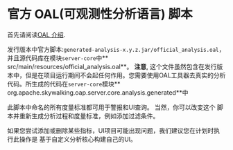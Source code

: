# 官方 OAL(可观测性分析语言) 脚本

首先请阅读[OAL 介绍](../../../en/concepts-and-designs/oal.md).

发行版本中官方脚本:`generated-analysis-x.y.z.jar/official_analysis.oal`，并且源代码库在模块`server-core`中**
src/main/resources/official_analysis.oal**。
**注意**, 这个文件虽然包含在发行版本中，但是在项目运行期间不会起任何作用。您需要使用OAL工具器去真实的分析代码。所生成的代码在`server-core`模块**
org.apache.skywalking.oap.server.core.analysis.generated**中

此脚本中命名的所有度量标准都可用于警报和UI查询。 当然，你可以改变这个 脚本并重新生成分析过程和度量标准，例如添加过滤条件。

如果您尝试添加或删除某些指标，UI项目可能出现问题，我们建议您在计划时执行此操作是 基于自定义分析核心构建自己的UI。